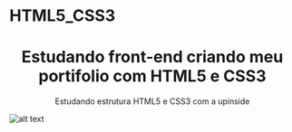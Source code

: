 # HTML5_CSS3
<h1 align="center">Estudando front-end criando meu portifolio com HTML5 e CSS3</h1>
<p align="center">Estudando estrutura HTML5 e CSS3 com a upinside</p>

![alt text](http://projetopratico01.tk/screencapture.png)
